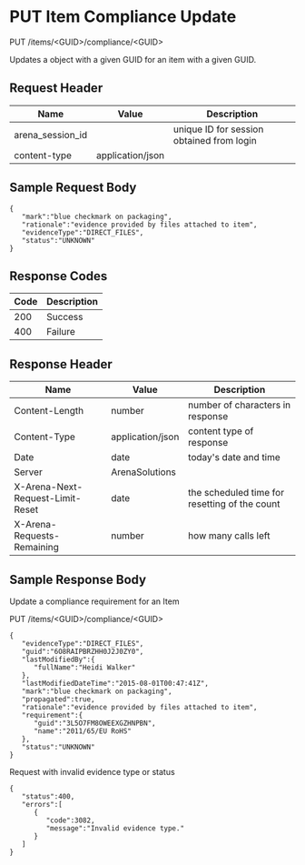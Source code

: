# PUT Item Compliance Update


PUT /items/&lt;GUID&gt;/compliance/&lt;GUID&gt;

Updates a  object with a given GUID  for an item with a given GUID.

## Request Header

| Name<br> | Value<br> | Description<br> |
|  --- |  --- |  --- | 
| arena_session_id<br> |   | unique ID for session obtained from login<br> |
| content\-type<br> | application/json<br> |   |

## Sample Request Body
```
{  
   "mark":"blue checkmark on packaging",
   "rationale":"evidence provided by files attached to item",
   "evidenceType":"DIRECT_FILES",
   "status":"UNKNOWN"
}
```
## Response Codes

| Code<br> | Description<br> |
|  --- |  --- | 
| 200<br> | Success<br> |
| 400<br> | Failure<br> |

## Response Header

| Name<br> | Value<br> | Description<br> |
|  --- |  --- |  --- | 
| Content\-Length<br> | number<br> | number of characters in response<br> |
| Content\-Type<br> | application/json<br> | content type of response<br> |
| Date<br> | date<br> | today's date and time<br> |
| Server<br> | ArenaSolutions<br> |   |
| X\-Arena\-Next\-Request\-Limit\-Reset<br> | date<br> | the scheduled time for resetting of the count<br> |
| X\-Arena\-Requests\-Remaining<br> | number<br> | how many calls left<br> |

## Sample Response Body
Update a compliance requirement for an Item



PUT /items/&lt;GUID&gt;/compliance/&lt;GUID&gt;

```
{  
   "evidenceType":"DIRECT_FILES",
   "guid":"6O8RAIPBRZHH0J2J0ZY0",
   "lastModifiedBy":{  
      "fullName":"Heidi Walker"
   },
   "lastModifiedDateTime":"2015-08-01T00:47:41Z",
   "mark":"blue checkmark on packaging",
   "propagated":true,
   "rationale":"evidence provided by files attached to item",
   "requirement":{  
      "guid":"3L5O7FM8OWEEXGZHNPBN",
      "name":"2011/65/EU RoHS"
   },
   "status":"UNKNOWN"
}
```
Request with invalid evidence type or status

```
{  
   "status":400,
   "errors":[  
      {  
         "code":3082,
         "message":"Invalid evidence type."
      }
   ]
}
```
